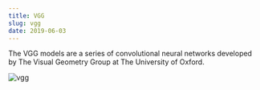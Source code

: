 ```yaml
---
title: VGG
slug: vgg
date: 2019-06-03
---
```


The VGG models are a series of convolutional neural networks developed by The Visual Geometry Group at The University of Oxford.

![vgg](https://neurohive.io/wp-content/uploads/2018/11/vgg16-1-e1542731207177.png)